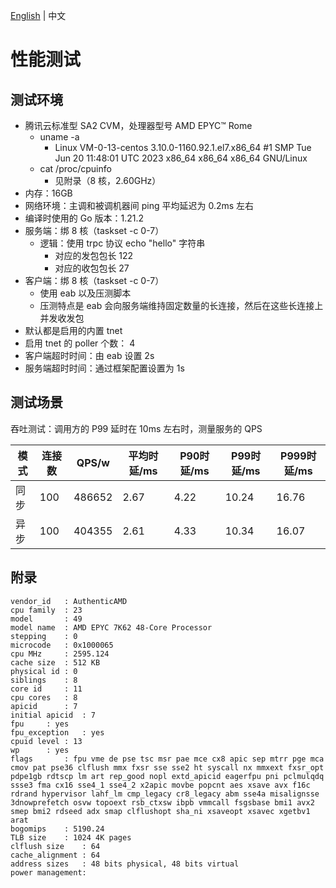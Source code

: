 [English](benchmark.md) | 中文

# 性能测试

## 测试环境

* 腾讯云标准型 SA2 CVM，处理器型号 AMD EPYC™ Rome
  * uname -a
    * Linux VM-0-13-centos 3.10.0-1160.92.1.el7.x86_64 #1 SMP Tue Jun 20 11:48:01 UTC 2023 x86_64 x86_64 x86_64 GNU/Linux
  * cat /proc/cpuinfo
    * 见附录（8 核，2.60GHz）
* 内存：16GB
* 网络环境：主调和被调机器间 ping 平均延迟为 0.2ms 左右
* 编译时使用的 Go 版本：1.21.2
* 服务端：绑 8 核（taskset -c 0-7）
  * 逻辑：使用 trpc 协议 echo "hello" 字符串
    * 对应的发包包长 122
    * 对应的收包包长 27
* 客户端：绑 8 核（taskset -c 0-7）
  * 使用 eab 以及压测脚本
  * 压测特点是 eab 会向服务端维持固定数量的长连接，然后在这些长连接上并发收发包
* 默认都是启用的内置 tnet
* 启用 tnet 的 poller 个数： 4
* 客户端超时时间：由 eab 设置 2s
* 服务端超时时间：通过框架配置设置为 1s

## 测试场景

吞吐测试：调用方的 P99 延时在 10ms 左右时，测量服务的 QPS

|模式|	连接数|	QPS/w|	平均时延/ms|	P90时延/ms|	P99时延/ms|	P999时延/ms|
|-|-|-|-|-|-|-|
|同步|	100|	486652|	2.67|	4.22	|10.24	|16.76|
|异步|	100|	404355|	2.61|	4.33	|10.34	|16.07|

## 附录

```shell
vendor_id	: AuthenticAMD
cpu family	: 23
model		: 49
model name	: AMD EPYC 7K62 48-Core Processor
stepping	: 0
microcode	: 0x1000065
cpu MHz		: 2595.124
cache size	: 512 KB
physical id	: 0
siblings	: 8
core id		: 11
cpu cores	: 8
apicid		: 7
initial apicid	: 7
fpu		: yes
fpu_exception	: yes
cpuid level	: 13
wp		: yes
flags		: fpu vme de pse tsc msr pae mce cx8 apic sep mtrr pge mca cmov pat pse36 clflush mmx fxsr sse sse2 ht syscall nx mmxext fxsr_opt pdpe1gb rdtscp lm art rep_good nopl extd_apicid eagerfpu pni pclmulqdq ssse3 fma cx16 sse4_1 sse4_2 x2apic movbe popcnt aes xsave avx f16c rdrand hypervisor lahf_lm cmp_legacy cr8_legacy abm sse4a misalignsse 3dnowprefetch osvw topoext rsb_ctxsw ibpb vmmcall fsgsbase bmi1 avx2 smep bmi2 rdseed adx smap clflushopt sha_ni xsaveopt xsavec xgetbv1 arat
bogomips	: 5190.24
TLB size	: 1024 4K pages
clflush size	: 64
cache_alignment	: 64
address sizes	: 48 bits physical, 48 bits virtual
power management:
```

